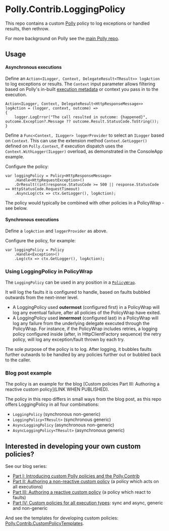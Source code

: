 # Polly.Contrib.LoggingPolicy

This repo contains a custom [Polly](https://github.com/App-vNext/Polly) policy to log exceptions or handled results, then rethrow.

For more background on Polly see the [main Polly repo](https://github.com/App-vNext/Polly).

## Usage

#### Asynchronous executions

Define an `Action<ILogger, Context, DelegateResult<TResult>> logAction` to log exceptions or results.  The `Context` input parameter allows filtering based on Polly's in-built [execution metadata](https://github.com/App-vNext/Polly/wiki/Keys-And-Context-Data) or context you pass in to the execution.

    Action<ILogger, Context, DelegateResult<HttpResponseMessage>> logAction = (logger, context, outcome) => 
    {
        logger.LogError("The call resulted in outcome: {happened}", outcome.Exception?.Message ?? outcome.Result.StatusCode.ToString());
    }

Define a `Func<Context, ILogger> loggerProvider` to select an `ILogger` based on `Context`.   This can use the extension method `Context.GetLogger()` defined on `Polly.Context`, if execution dispatch uses the `Context.WithLogger(ILogger)` overload, as demonstrated in the ConsoleApp example.

Configure the policy:

    var loggingPolicy = Policy<HttpResponseMessage>
        .Handle<HttpRequestException>()
        .OrResult((int)response.StatusCode >= 500 || response.StatusCode == HttpStatusCode.RequestTimeout)
        .AsyncLog(ctx => ctx.GetLogger(), logAction);

The policy would typically be combined with other policies in a PolicyWrap - see below.

#### Synchronous executions

Define a `logAction` and `loggerProvider` as above.

Configure the policy, for example:

    var loggingPolicy = Policy
        .Handle<Exception>()
        .Log(ctx => ctx.GetLogger(), logAction);

### Using LoggingPolicy in PolicyWrap

The `LoggingPolicy` can be used in any position in a [`PolicyWrap`](https://github.com/App-vNext/Polly/wiki/PolicyWrap).  

It will log the faults it is configured to handle, based on faults bubbled outwards from the next-inner level.  

+ A LoggingPolicy used **outermost** (configured first) in a PolicyWrap will log any eventual failure, after all policies of the PolicyWrap have exited.
+ A LoggingPolicy used **innermost** (configured last) in a PolicyWrap will log any failure from the underlying delegate executed through the PolicyWrap.  For instance, if the PolicyWrap includes retries, a logging policy configured inside (after, in HttpClientFactory sequence) the retry policy, will log any exception/fault thrown by each try.

The sole purpose of the policy is to log.  After logging, it bubbles faults further outwards to be handled by any policies further out or bubbled back to the caller.

### Blog post example

The policy is an example for the blog [Custom policies Part III: Authoring a reactive custom policy](LINK WHEN PUBLISHED).

The policy in this repo differs in small ways from the blog post, as this repo offers LoggingPolicy in all four combinations:

+ `LoggingPolicy` (synchronous non-generic)
+ `LoggingPolicy<TResult>` (synchronous generic)
+ `AsyncLoggingPolicy` (asynchronous non-generic)
+ `AsyncLoggingPolicy<TResult>` (asynchronous generic)

## Interested in developing your own custom policies?

See our blog series:

+ [Part I: Introducing custom Polly policies and the Polly.Contrib](http://www.thepollyproject.org/2019/02/13/introducing-custom-polly-policies-and-polly-contrib-custom-policies-part-i/)
+ [Part II: Authoring a non-reactive custom policy](http://www.thepollyproject.org/2019/02/13/authoring-a-proactive-polly-policy-custom-policies-part-ii/) (a policy which acts on all executions)
+ [Part III: Authoring a reactive custom policy](http://www.thepollyproject.org/2019/02/13/authoring-a-reactive-polly-policy-custom-policies-part-iii-2/) (a policy which react to faults)
+ [Part IV: Custom policies for all execution types](http://www.thepollyproject.org/2019/02/13/custom-policies-for-all-execution-types-custom-policies-part-iv/): sync and async, generic and non-generic

And see the templates for developing custom policies: [Polly.Contrib.CustomPolicyTemplates](https://github.com/Polly-Contrib/Polly.Contrib.CustomPolicyTemplates).
